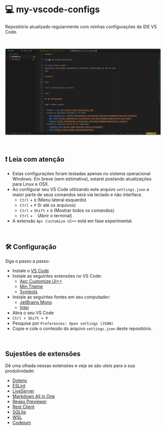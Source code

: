 # 💻 my-vscode-configs
  
Repositório atualizado regularmente com minhas configurações da IDE VS Code.

</br>

![pré visualizacao do layout](/assets/preview.png)

</br>

## ❗ Leia com atenção</span>
  
  - Estas configurações foram testadas apenas no sistema operacional Windows. Em breve (sem estimativa), estarei postando atualizações para Linux e OSX.
  - Ao configurar seu VS Code utilizando este arquivo `settings.json` a maior parte de seus comandos será via teclado e não interface.
    - <code>Ctrl</code> + <code>Q</code> (Menu lateral esquerdo)
    - <code>Ctrl</code> + <code>P</code> (Ir até os arquivos)
    - <code>Ctrl</code> + <code>Shift</code> + <code>Q</code> (Mostrar todos os comandos)
    - <code>Ctrl</code> + <code>`</code> (Abrir o terminal)
  - A extensão <code>Apc Customize UI++</code> está em fase experimental.


</br>

## 🛠️ Configuração

Siga o passo a passo:

- Instale o [VS Code](https://code.visualstudio.com)
- Instale as seguintes extensões no VS Code:
  - [Apc Customize UI++](https://marketplace.visualstudio.com/items?itemName=drcika.apc-extension)
  - [Min Theme](https://marketplace.visualstudio.com/items?itemName=miguelsolorio.min-theme)
  - [Symbols](https://marketplace.visualstudio.com/items?itemName=miguelsolorio.symbols)
- Instale as seguintes fontes em seu computador:
  - [JetBrains Mono](https://www.jetbrains.com/pt-br/lp/mono/)
  - [Inter](https://fonts.google.com/specimen/Inter)
- Abra o seu VS Code
- ``Ctrl + Shift + P``
- Pesquise por ``Preferences: Open settings (JSON)``
- Copie e cole o conteúdo do arquivo `settings.json` deste repositório.

</br>

## Sujestões de extensões

Dê uma olhada nessas extensões e veja se são uteis para a sua produtividade:

- [Dotenv](https://marketplace.visualstudio.com/items?itemName=dotenv.dotenv-vscode)
- [ESLint](https://marketplace.visualstudio.com/items?itemName=dbaeumer.vscode-eslint)
- [LiveServer](https://marketplace.visualstudio.com/items?itemName=ritwickdey.LiveServer)
- [Markdown All in One](https://marketplace.visualstudio.com/items?itemName=yzhang.markdown-all-in-one)
- [Regex Previewer](https://marketplace.visualstudio.com/items?itemName=chrmarti.regex)
- [Rest Client](https://marketplace.visualstudio.com/items?itemName=humao.rest-client)
- [SQLite](https://marketplace.visualstudio.com/items?itemName=alexcvzz.vscode-sqlite)
- [WSL](https://marketplace.visualstudio.com/items?itemName=ms-vscode-remote.remote-wsl)
- [Codeium](https://marketplace.visualstudio.com/items?itemName=Codeium.codeium)
